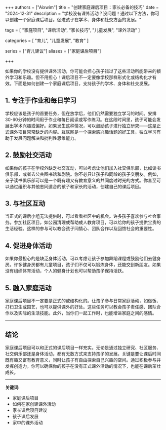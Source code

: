 +++
authors = ["Aixwim"]
title = "创建家庭课后项目：家长必备的技巧"
date = "2024-12-31"
description = "学校没有课外活动？没问题！通过以下方法，你可以创建一个家庭课后项目，促进孩子在学术、身体和社交方面的发展。"

tags = [
  "家庭项目",
  "课后活动",
  "家长技巧",
  "儿童发展",
  "课外活动"
]

categories = [
  "育儿",
  "儿童发展",
  "教育"
]

series = ["育儿建议"]
aliases = ["家庭课后项目"]

+++

如果你的学校没有提供课外活动，你可能会担心孩子错过了这些活动所能带来的额外学习和乐趣。但不用担心！课后项目不一定要像学校那样形式化或结构化才有效。下面是如何创建一个家庭课后项目，支持孩子的学术、身体和社交发展。

<!--more-->

## 1. **专注于作业和每日学习**

学校应该是孩子的首要任务，但在放学后，他们仍然需要独立学习的时间。安排30-60分钟的时间用于作业和每日阅读或写作练习。在这段时间里，孩子可能会发展出学术兴趣或偏好。如果发生这种情况，可以鼓励孩子进行独立研究——这是正式课外项目常常缺乏的内容。互联网是一个探索感兴趣话题的好工具，独立学习有助于发展问题解决和批判性思维能力。

## 2. **鼓励社交活动**

如果你的孩子在学校外缺乏社交互动，可以考虑让他们加入社交俱乐部，比如读书俱乐部，或者去公共图书馆和剧院。你不必只让孩子和同龄的孩子交朋友。例如，亲子读书俱乐部可以是一个既有趣又有教育意义的共同度过时光的方式。你甚至可以通过组织与其他志同道合的孩子和家长的活动，创建自己的课后项目。

## 3. **与社区互动**

当正式的课后小组无法提供时，可以看看社区中的机会。许多孩子喜欢参与社会事务。参加社区项目，如公园清理或帮助成人教育项目，可以给你的孩子提供宝贵的生活经验。这样的参与可以教会孩子同情心、团队合作以及回馈社会的重要性。

## 4. **促进身体活动**

如果你最担心的是缺乏身体活动，可以考虑让孩子参加舞蹈课程或鼓励他们去健身房。许多健身房都有儿童项目，孩子们不仅可以锻炼身体，还能交到新朋友。如果没有组织体育活动，个人的健身计划也可以帮助孩子保持活跃。

## 5. **融入家庭活动**

家庭课后项目不一定要是正式的或结构化的。让孩子参与日常家庭活动，如做饭、打扫卫生或园艺，也可以提供课外的好处。这些任务可以教会孩子责任感、团队合作以及实际的生活技能。此外，当你们一起工作时，也能增进家庭之间的感情。

---

## 结论

家庭课后项目可以和正式的课后项目一样充实。无论是通过独立研究、社区服务、社交俱乐部还是身体活动，都有无数方式来支持孩子的发展。关键是要让课后时间既有趣又富有教育意义，同时让孩子有自由探索自己兴趣的空间。通过积极参与并发挥创造力，你可以确保你的孩子在没有正式课外活动的情况下，也能在课后茁壮成长。

---

**关键词:**
- 家庭课后项目
- 如何在家创建课外活动
- 家长课后项目建议
- 孩子课后发展
- 家中的课外活动

